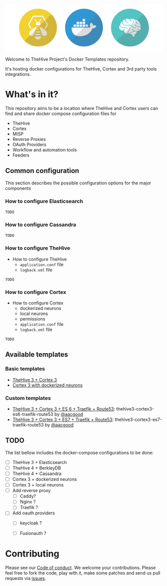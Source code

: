 ![](assets/header.png)

Welcome to TheHive Project's Docker Templates repository.

It's hosting docker configurations for TheHive, Cortex and 3rd party tools integrations.

# What's in it?

This repository aims to be a location where TheHive and Cortex users can find and share docker compose configuration files for

- TheHive
- Cortex
- MISP
- Reverse Proxies
- OAuth Providers
- Workflow and automation tools
- Feeders

## Common configuration

This section describes the possible configuration options for the major components

### How to configure Elasticsearch

```
TODO
```

### How to configure Cassandra

```
TODO
```
### How to configure TheHive

- How to configure TheHive
  - `application.conf` file
  - `logback.xml` file

```
TODO
```
### How to configure Cortex
- How to configure Cortex
  - dockerized neurons
  - local neurons
  - permissions
  - `application.conf` file
  - `logback.xml` file

```
TODO
```

## Available templates

### Basic templates
- [TheHive 3 + Cortex 3](./docker/thehive3-cortex3-es7)
- [Cortex 3 with dockerized neurons](./docker/cortex3-dockerized-neurons)

### Custom templates
- [TheHive 3 + Cortex 3 + ES 6 + Traefik + Route53](./docker/thehive3-cortex3-es6-traefik-route53): thehive3-cortex3-es6-traefik-route53 by [@aacgood](https://github.com/aacgood) 
- [TheHive 3 + Cortex 3 + ES7 + Traefik + Route53](./docker/thehive3-cortex3-es7-traefik-route53): thehive3-cortex3-es7-traefik-route53 by [@aacgood](https://github.com/aacgood) 

## TODO

The list bellow includes the docker-compose configurations to be done:

- [ ] TheHive 3 + Elasticsearch
- [ ] TheHive 4 + BerkleyDB
- [ ] TheHive 4 + Cassandra
- [ ] Cortex 3 + dockerized neurons
- [ ] Cortex 3 + local neurons
- [ ] Add reverse proxy
  - [ ] Caddy?
  - [ ] Nginx ?
  - [ ] Traefik ?
- [ ] Add oauth providers
  - [ ] keycloak ?
  - [ ] Fusionauth ?


# Contributing
Please see our [Code of conduct](code_of_conduct.md). We welcome your contributions. Please feel free to fork the code, play with it, make some patches and send us pull requests via [issues](https://github.com/TheHive-Project/TheHive/issues).
